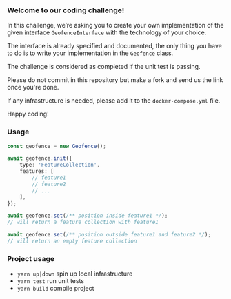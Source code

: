 ### Welcome to our coding challenge!

In this challenge, we’re asking you to create your own implementation of the given interface `GeofenceInterface` with the technology of your choice.

The interface is already specified and documented, the only thing you have to do is to write your implementation in the `Geofence` class.

The challenge is considered as completed if the unit test is passing.

Please do not commit in this repository but make a fork and send us the link once you're done.

If any infrastructure is needed, please add it to the `docker-compose.yml` file.

Happy coding!

### Usage

```typescript
const geofence = new Geofence();

await geofence.init({
    type: 'FeatureCollection',
    features: [
        // feature1
        // feature2
        // ...
    ],
});

await geofence.set(/** position inside feature1 */);
// will return a feature collection with feature1

await geofence.set(/** position outside feature1 and feature2 */);
// will return an empty feature collection
```

### Project usage

-   `yarn up|down` spin up local infrastructure
-   `yarn test` run unit tests
-   `yarn build` compile project

